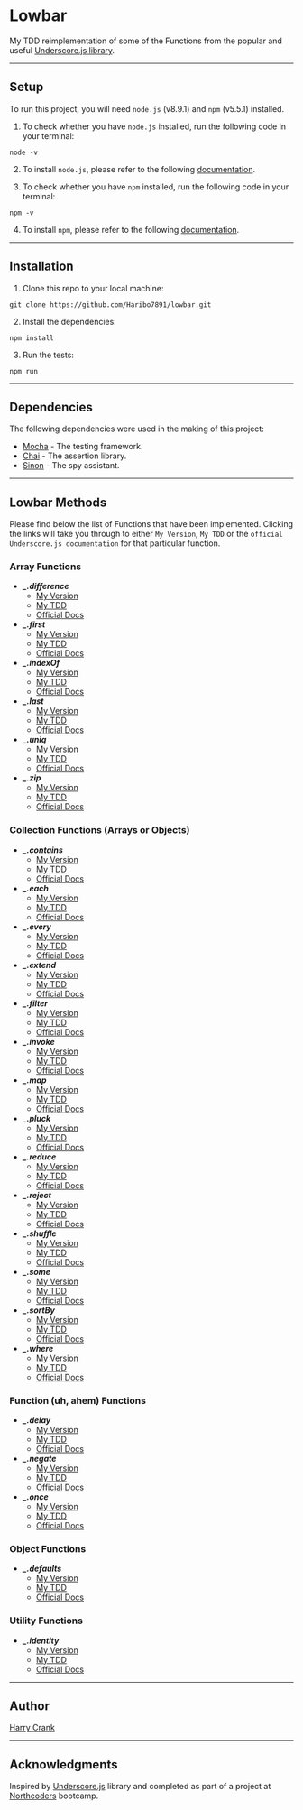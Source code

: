 # Lowbar

My TDD reimplementation of some of the Functions from the popular and useful [Underscore.js library](http://underscorejs.org/).
___

## Setup

To run this project, you will need `node.js` (v8.9.1) and `npm` (v5.5.1) installed.

1. To check whether you have `node.js` installed, run the following code in your terminal:

``` node
node -v
```

2. To install `node.js`, please refer to the following [documentation](https://nodejs.org/en/).

3. To check whether you have `npm` installed, run the following code in your terminal:

``` node
npm -v
```

4. To install `npm`, please refer to the following [documentation](https://docs.npmjs.com).

___

## Installation

1. Clone this repo to your local machine:

``` node
git clone https://github.com/Haribo7891/lowbar.git
```

2. Install the dependencies:

``` node
npm install
```

3. Run the tests:

``` node
npm run
```

___

## Dependencies

The following dependencies were used in the making of this project:

* [Mocha](https://mochajs.org) - The testing framework.
* [Chai](http://chaijs.com) - The assertion library.
* [Sinon](http://sinonjs.org) - The spy assistant.

___

## Lowbar Methods

Please find below the list of Functions that have been implemented. Clicking the links will take you through to either `My Version`, `My TDD` or the `official Underscore.js documentation` for that particular function.

### Array Functions

* ***_.difference***
  * [My Version](functions/arrayFunctions/difference.js)
  * [My TDD](spec/arrayFunctions/difference.spec.js)
  * [Official Docs](http://underscorejs.org/#difference)
* ***_.first***
  * [My Version](functions/arrayFunctions/first.js)
  * [My TDD](spec/arrayFunctions/first.spec.js)
  * [Official Docs](http://underscorejs.org/#first)
* ***_.indexOf***
  * [My Version](functions/arrayFunctions/indexOf.js)
  * [My TDD](spec/arrayFunctions/indexOf.spec.js)
  * [Official Docs](http://underscorejs.org/#indexOf)
* ***_.last***
  * [My Version](functions/arrayFunctions/last.js)
  * [My TDD](spec/arrayFunctions/last.spec.js)
  * [Official Docs](http://underscorejs.org/#last)
* ***_.uniq***
  * [My Version](functions/arrayFunctions/uniq.js)
  * [My TDD](spec/arrayFunctions/uniq.spec.js)
  * [Official Docs](http://underscorejs.org/#uniq)
* ***_.zip***
  * [My Version](functions/arrayFunctions/zip.js)
  * [My TDD](spec/arrayFunctions/zip.spec.js)
  * [Official Docs](http://underscorejs.org/#zip)

### Collection Functions (Arrays or Objects)

* ***_.contains***
  * [My Version](functions/collectionFunctions/contains.js)
  * [My TDD](spec/collectionFunctions/contains.spec.js)
  * [Official Docs](http://underscorejs.org/#contains)
* ***_.each***
  * [My Version](functions/collectionFunctions/each.js)
  * [My TDD](spec/collectionFunctions/each.spec.js)
  * [Official Docs](http://underscorejs.org/#each)
* ***_.every***
  * [My Version](functions/collectionFunctions/every.js)
  * [My TDD](spec/collectionFunctions/every.spec.js)
  * [Official Docs](http://underscorejs.org/#every)
* ***_.extend***
  * [My Version](functions/collectionFunctions/extend.js)
  * [My TDD](spec/collectionFunctions/extend.spec.js)
  * [Official Docs](http://underscorejs.org/#extend)
* ***_.filter***
  * [My Version](functions/collectionFunctions/filter.js)
  * [My TDD](spec/collectionFunctions/filter.spec.js)
  * [Official Docs](http://underscorejs.org/#filter)
* ***_.invoke***
  * [My Version](functions/collectionFunctions/invoke.js)
  * [My TDD](spec/collectionFunctions/invoke.spec.js)
  * [Official Docs](http://underscorejs.org/#invoke)
* ***_.map***
  * [My Version](functions/collectionFunctions/map.js)
  * [My TDD](spec/collectionFunctions/map.spec.js)
  * [Official Docs](http://underscorejs.org/#map)
* ***_.pluck***
  * [My Version](functions/collectionFunctions/pluck.js)
  * [My TDD](spec/collectionFunctions/pluck.spec.js)
  * [Official Docs](http://underscorejs.org/#pluck)
* ***_.reduce***
  * [My Version](functions/collectionFunctions/reduce.js)
  * [My TDD](spec/collectionFunctions/reduce.spec.js)
  * [Official Docs](http://underscorejs.org/#reduce)
* ***_.reject***
  * [My Version](functions/collectionFunctions/reject.js)
  * [My TDD](spec/collectionFunctions/reject.spec.js)
  * [Official Docs](http://underscorejs.org/#reject)
* ***_.shuffle***
  * [My Version](functions/collectionFunctions/shuffle.js)
  * [My TDD](spec/collectionFunctions/shuffle.spec.js)
  * [Official Docs](http://underscorejs.org/#shuffle)
* ***_.some***
  * [My Version](functions/collectionFunctions/some.js)
  * [My TDD](spec/collectionFunctions/some.spec.js)
  * [Official Docs](http://underscorejs.org/#some)
* ***_.sortBy***
  * [My Version](functions/collectionFunctions/sortBy.js)
  * [My TDD](spec/collectionFunctions/sortBy.spec.js)
  * [Official Docs](http://underscorejs.org/#sortBy)
* ***_.where***
  * [My Version](functions/collectionFunctions/where.js)
  * [My TDD](spec/collectionFunctions/where.spec.js)
  * [Official Docs](http://underscorejs.org/#where)

### Function (uh, ahem) Functions

* ***_.delay***
  * [My Version](functions/functionFunctions/delay.js)
  * [My TDD](spec/functionFunctions/delay.spec.js)
  * [Official Docs](http://underscorejs.org/#delay)
* ***_.negate***
  * [My Version](functions/functionFunctions/negate.js)
  * [My TDD](spec/functionFunctions/negate.spec.js)
  * [Official Docs](http://underscorejs.org/#negate)
* ***_.once***
  * [My Version](functions/functionFunctions/once.js)
  * [My TDD](spec/functionFunctions/once.spec.js)
  * [Official Docs](http://underscorejs.org/#once)

### Object Functions

* ***_.defaults***
  * [My Version](functions/objectFunctions/defaults.js)
  * [My TDD](spec/objectFunctions/defaults.spec.js)
  * [Official Docs](http://underscorejs.org/#defaults)

### Utility Functions

* ***_.identity***
  * [My Version](functions/utilityFunctions/identity.js)
  * [My TDD](spec/utilityFunctions/identity.spec.js)
  * [Official Docs](http://underscorejs.org/#identity)

___

## Author

[Harry Crank](https://github.com/Haribo7891)
___

## Acknowledgments

Inspired by [Underscore.js](http://underscorejs.org/) library and completed as part of a project at [Northcoders](https://northcoders.com/) bootcamp.